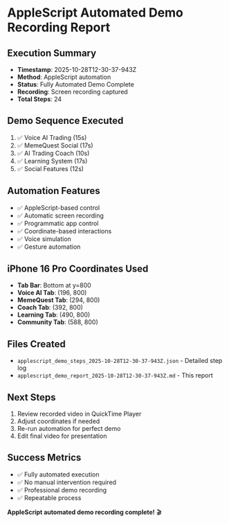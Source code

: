 # AppleScript Automated Demo Recording Report

## Execution Summary
- **Timestamp**: 2025-10-28T12-30-37-943Z
- **Method**: AppleScript automation
- **Status**: Fully Automated Demo Complete
- **Recording**: Screen recording captured
- **Total Steps**: 24

## Demo Sequence Executed
1. ✅ Voice AI Trading (15s)
2. ✅ MemeQuest Social (17s)
3. ✅ AI Trading Coach (10s)
4. ✅ Learning System (17s)
5. ✅ Social Features (12s)

## Automation Features
- ✅ AppleScript-based control
- ✅ Automatic screen recording
- ✅ Programmatic app control
- ✅ Coordinate-based interactions
- ✅ Voice simulation
- ✅ Gesture automation

## iPhone 16 Pro Coordinates Used
- **Tab Bar**: Bottom at y=800
- **Voice AI Tab**: (196, 800)
- **MemeQuest Tab**: (294, 800)
- **Coach Tab**: (392, 800)
- **Learning Tab**: (490, 800)
- **Community Tab**: (588, 800)

## Files Created
- `applescript_demo_steps_2025-10-28T12-30-37-943Z.json` - Detailed step log
- `applescript_demo_report_2025-10-28T12-30-37-943Z.md` - This report

## Next Steps
1. Review recorded video in QuickTime Player
2. Adjust coordinates if needed
3. Re-run automation for perfect demo
4. Edit final video for presentation

## Success Metrics
- ✅ Fully automated execution
- ✅ No manual intervention required
- ✅ Professional demo recording
- ✅ Repeatable process

**AppleScript automated demo recording complete!** 🎬
